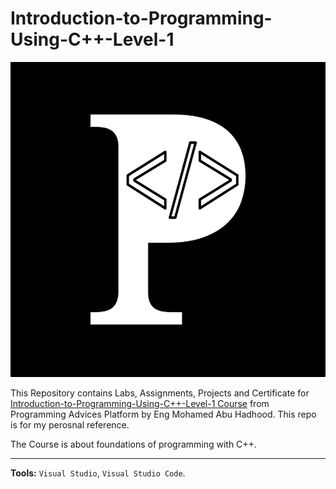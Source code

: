 # Introduction-to-Programming-Using-C++-Level-1

![Programming Advices Logo](/Programming%20Advices.jpg)

This Repository contains Labs, Assignments, Projects and Certificate for [Introduction-to-Programming-Using-C++-Level-1 Course](https://programmingadvices.com/courses) from Programming Advices Platform by Eng Mohamed Abu Hadhood. This repo is for my perosnal reference.

The Course is about foundations of programming with C++.


---

**Tools:** `Visual Studio`, `Visual Studio Code`.